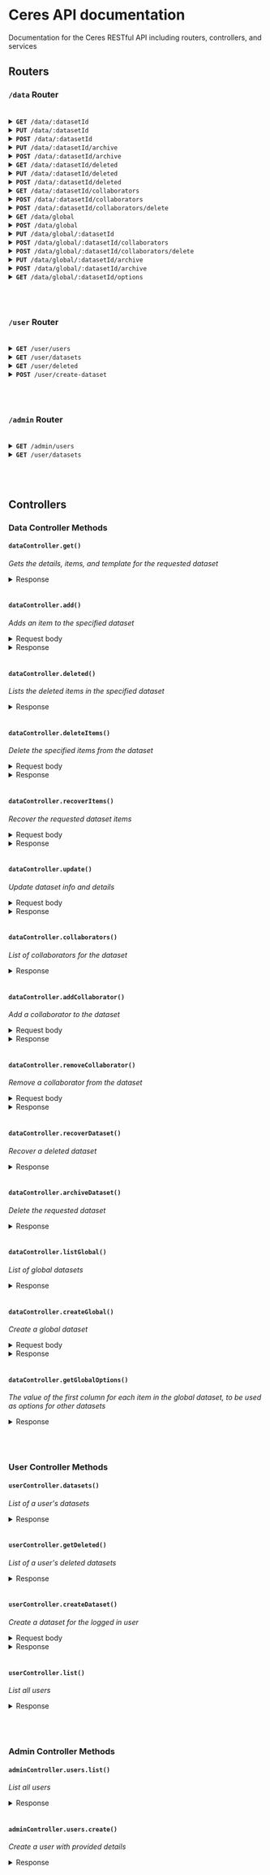 # Ceres API documentation

Documentation for the Ceres RESTful API including routers, controllers, and services

## Routers

### `/data` Router

<br />

<details>
  <summary><code><strong>GET</strong> /data/:datasetId</code></summary><br />

  &nbsp;&nbsp;&nbsp;&nbsp;*Get all data and details for a specific dataset*
  
  &nbsp;&nbsp;&nbsp;&nbsp;<code><strong>Action</strong></code> [dataController.get](#datacontrollerget)
  <br /><br />
</details>

<details>
  <summary><code><strong>PUT</strong> /data/:datasetId</code></summary><br />

  &nbsp;&nbsp;&nbsp;&nbsp;*Edit details for a specific dataset*
  
  &nbsp;&nbsp;&nbsp;&nbsp;<code><strong>Action</strong></code> [dataController.update](#datacontrollerupdate)
  <br/>&nbsp;&nbsp;&nbsp;&nbsp;<code><strong>Scope</strong></code> `edit:details`
  <br /><br />
</details>

<details>
  <summary><code><strong>POST</strong> /data/:datasetId</code></summary><br />

  &nbsp;&nbsp;&nbsp;&nbsp;*Add item to a specific dataset*
  
  &nbsp;&nbsp;&nbsp;&nbsp;<code><strong>Action</strong></code> [dataController.add](#datacontrolleradd)
  <br/>&nbsp;&nbsp;&nbsp;&nbsp;<code><strong>Scope</strong></code> `add:items`
  <br /><br />
</details>

<details>
  <summary><code><strong>PUT</strong> /data/:datasetId/archive</code></summary><br />

  &nbsp;&nbsp;&nbsp;&nbsp;*Recover an archived (deleted) dataset*
  
  &nbsp;&nbsp;&nbsp;&nbsp;<code><strong>Action</strong></code> [dataController.recoverDataset](#datacontrollerrecoverdataset)
  <br/>&nbsp;&nbsp;&nbsp;&nbsp;<code><strong>Scope</strong></code> `recover:dataset`
  <br /><br />
</details>

<details>
  <summary><code><strong>POST</strong> /data/:datasetId/archive</code></summary><br />

  &nbsp;&nbsp;&nbsp;&nbsp;*Archive (delete) a dataset*
  
  &nbsp;&nbsp;&nbsp;&nbsp;<code><strong>Action</strong></code> [dataController.archiveDataset](#datacontrollerarchivedataset)
  <br/>&nbsp;&nbsp;&nbsp;&nbsp;<code><strong>Scope</strong></code> `delete:dataset`
  <br /><br />
</details>

<details>
  <summary><code><strong>GET</strong> /data/:datasetId/deleted</code></summary><br />

  &nbsp;&nbsp;&nbsp;&nbsp;*Get deleted items for a specific dataset*
  
  &nbsp;&nbsp;&nbsp;&nbsp;<code><strong>Action</strong></code> [dataController.deleted](#datacontrollerdeleted)
  <br/>&nbsp;&nbsp;&nbsp;&nbsp;<code><strong>Scope</strong></code> `recover:items`
  <br /><br />
</details>

<details>
  <summary><code><strong>PUT</strong> /data/:datasetId/deleted</code></summary><br />

  &nbsp;&nbsp;&nbsp;&nbsp;*Recover deleted items for a specific dataset*
  
  &nbsp;&nbsp;&nbsp;&nbsp;<code><strong>Action</strong></code> [dataController.recoverItems](#datacontrollerrecoveritems)
  <br/>&nbsp;&nbsp;&nbsp;&nbsp;<code><strong>Scope</strong></code> `recover:items`
  <br /><br />
</details>

<details>
  <summary><code><strong>POST</strong> /data/:datasetId/deleted</code></summary><br />

  &nbsp;&nbsp;&nbsp;&nbsp;*Delete items for a specific dataset*
  
  &nbsp;&nbsp;&nbsp;&nbsp;<code><strong>Action</strong></code> [dataController.deleteItems](#datacontrollerdeleteitems)
  <br/>&nbsp;&nbsp;&nbsp;&nbsp;<code><strong>Scope</strong></code> `delete:items`
  <br /><br />
</details>

<details>
  <summary><code><strong>GET</strong> /data/:datasetId/collaborators</code></summary><br />

  &nbsp;&nbsp;&nbsp;&nbsp;*Get all collaborators for a specific dataset*
  
  &nbsp;&nbsp;&nbsp;&nbsp;<code><strong>Action</strong></code> [dataController.deleteItems](#datacontrollerdeleteitems)
  <br /><br />
</details>

<details>
  <summary><code><strong>POST</strong> /data/:datasetId/collaborators</code></summary><br />

  &nbsp;&nbsp;&nbsp;&nbsp;*Add a collaborator for a specific dataset*
  
  &nbsp;&nbsp;&nbsp;&nbsp;<code><strong>Action</strong></code> [dataController.addCollaborator](#datacontrolleraddcollaborator)
  <br/>&nbsp;&nbsp;&nbsp;&nbsp;<code><strong>Scope</strong></code> `update:collaborators`
  <br /><br />
</details>

<details>
  <summary><code><strong>POST</strong> /data/:datasetId/collaborators/delete</code></summary><br />

  &nbsp;&nbsp;&nbsp;&nbsp;*Remove a collaborator for a specific dataset*
  
  &nbsp;&nbsp;&nbsp;&nbsp;<code><strong>Action</strong></code> [dataController.removeCollaborator](#datacontrollerremovecollaborator)
  <br/>&nbsp;&nbsp;&nbsp;&nbsp;<code><strong>Scope</strong></code> `update:collaborators`
  <br /><br />
</details>

<details>
  <summary><code><strong>GET</strong> /data/global</code></summary><br />

  &nbsp;&nbsp;&nbsp;&nbsp;*Get a list of all global datasets*
  
  &nbsp;&nbsp;&nbsp;&nbsp;<code><strong>Action</strong></code> [dataController.listGlobal](#datacontrollerlistglobal)
  <br /><br />
</details>

<details>
  <summary><code><strong>POST</strong> /data/global</code></summary><br />

  &nbsp;&nbsp;&nbsp;&nbsp;*Create a global dataset*
  
  &nbsp;&nbsp;&nbsp;&nbsp;<code><strong>Action</strong></code> [dataController.createGlobal](#datacontrollercreateglobal)
  <br/>&nbsp;&nbsp;&nbsp;&nbsp;<code><strong>Role</strong></code> `ADMIN`
  <br /><br />
</details>

<details>
  <summary><code><strong>PUT</strong> /data/global/:datasetId</code></summary><br />

  &nbsp;&nbsp;&nbsp;&nbsp;*Edit details for a specific global dataset*
  
  &nbsp;&nbsp;&nbsp;&nbsp;<code><strong>Action</strong></code> [dataController.update](#datacontrollerupdate)
  <br/>&nbsp;&nbsp;&nbsp;&nbsp;<code><strong>Role</strong></code> `ADMIN`
  <br /><br />
</details>

<details>
  <summary><code><strong>POST</strong> /data/global/:datasetId/collaborators</code></summary><br />

  &nbsp;&nbsp;&nbsp;&nbsp;*Add a collaborator for a specific global dataset*
  
  &nbsp;&nbsp;&nbsp;&nbsp;<code><strong>Action</strong></code> [dataController.addCollaborator](#datacontrolleraddcollaborator)
  <br/>&nbsp;&nbsp;&nbsp;&nbsp;<code><strong>Role</strong></code> `ADMIN`
  <br /><br />
</details>

<details>
  <summary><code><strong>POST</strong> /data/global/:datasetId/collaborators/delete</code></summary><br />

  &nbsp;&nbsp;&nbsp;&nbsp;*Remove a collaborator for a specific global dataset*
  
  &nbsp;&nbsp;&nbsp;&nbsp;<code><strong>Action</strong></code> [dataController.removeCollaborator](#datacontrollerremovecollaborator)
  <br/>&nbsp;&nbsp;&nbsp;&nbsp;<code><strong>Role</strong></code> `ADMIN`
  <br /><br />
</details>

<details>
  <summary><code><strong>PUT</strong> /data/global/:datasetId/archive</code></summary><br />

  &nbsp;&nbsp;&nbsp;&nbsp;*Recover an archived (deleted) global dataset*
  
  &nbsp;&nbsp;&nbsp;&nbsp;<code><strong>Action</strong></code> [dataController.recoverDataset](#datacontrollerrecoverdataset)
  <br/>&nbsp;&nbsp;&nbsp;&nbsp;<code><strong>Role</strong></code> `ADMIN`
  <br /><br />
</details>

<details>
  <summary><code><strong>POST</strong> /data/global/:datasetId/archive</code></summary><br />

  &nbsp;&nbsp;&nbsp;&nbsp;*Archive (delete) a global dataset*
  
  &nbsp;&nbsp;&nbsp;&nbsp;<code><strong>Action</strong></code> [dataController.archiveDataset](#datacontrollerarchivedataset)
  <br/>&nbsp;&nbsp;&nbsp;&nbsp;<code><strong>Role</strong></code> `ADMIN`
  <br /><br />
</details>

<details>
  <summary><code><strong>GET</strong> /data/global/:datasetId/options</code></summary><br />

  &nbsp;&nbsp;&nbsp;&nbsp;*Get all values from 1st column of the specific global dataset to be used as options in another dataset*
  
  &nbsp;&nbsp;&nbsp;&nbsp;<code><strong>Action</strong></code> [dataController.getGlobalOptions](#datacontrollergetglobaloptions)
  <br /><br />
</details>

<br /><br />

### `/user` Router

<br />

<details>
  <summary><code><strong>GET</strong> /user/users</code></summary><br />

  &nbsp;&nbsp;&nbsp;&nbsp;*Get a list of all users*
  
  &nbsp;&nbsp;&nbsp;&nbsp;<code><strong>Action</strong></code> [userController.list](#usercontrollerlist)
  <br /><br />
</details>

<details>
  <summary><code><strong>GET</strong> /user/datasets</code></summary><br />

  &nbsp;&nbsp;&nbsp;&nbsp;*Get a list of all datasets for the user making the request*
  
  &nbsp;&nbsp;&nbsp;&nbsp;<code><strong>Action</strong></code> [userController.datasets](#usercontrollerdatasets)
  <br /><br />
</details>

<details>
  <summary><code><strong>GET</strong> /user/deleted</code></summary><br />

  &nbsp;&nbsp;&nbsp;&nbsp;*Get a list of all archived (deleted) datasets for the user*
  
  &nbsp;&nbsp;&nbsp;&nbsp;<code><strong>Action</strong></code> [userController.deleted](#usercontrollerdeleted)
  <br /><br />
</details>

<details>
  <summary><code><strong>POST</strong> /user/create-dataset</code></summary><br />

  &nbsp;&nbsp;&nbsp;&nbsp;*Create a dataset with the current user as owner*
  
  &nbsp;&nbsp;&nbsp;&nbsp;<code><strong>Action</strong></code> [userController.createDataset](#usercontrollercreatedataset)
  <br /><br />
</details>

<br /><br />

### `/admin` Router

<br />

<details>
  <summary><code><strong>GET</strong> /admin/users</code></summary><br />

  &nbsp;&nbsp;&nbsp;&nbsp;*Get a list of all users*
  
  &nbsp;&nbsp;&nbsp;&nbsp;<code><strong>Action</strong></code> [adminController.users.list](#admincontrolleruserslist)
  <br /><br />
</details>

<details>
  <summary><code><strong>GET</strong> /user/datasets</code></summary><br />

  &nbsp;&nbsp;&nbsp;&nbsp;*Create a user with the provided info*
  
  &nbsp;&nbsp;&nbsp;&nbsp;<code><strong>Action</strong></code> [adminController.users.create](#admincontrolleruserscreate)
  <br /><br />
</details>

<br /><br />

## Controllers

### Data Controller Methods

#### `dataController.get()`
*Gets the details, items, and template for the requested dataset*

<details>
  <summary>Response</summary>
  <table>
    <tr>
      <td><code>dataset</code></td>
      <td><strong>Object</td></strong>
      <td>Dataset details</td>
    </tr>
    <tr>
      <td><code>items</code></td>
      <td><strong>Array</td></strong>
      <td>Items associated with the dataset</td>
    </tr>
    <tr>
      <td><code>template</code></td>
      <td><strong>Object</td></strong>
      <td>The JSON Schema template that defines the dataset data</td>
    </tr>
    <tr>
      <td><code>hasDeleted</code></td>
      <td><strong>Boolean</td></strong>
      <td>Whether the dataset has deleted items</td>
    </tr>
  </table>
</details>

<br />

#### `dataController.add()`
*Adds an item to the specified dataset*

<details>
  <summary>Request body</summary>
  
  An object representing the item to be added to the dataset. Should match the JSON Schema provided in the dataset template.
</details>

<details>
  <summary>Response</summary>
  <table>
    <tr>
      <td><code>item</code></td>
      <td><strong>Object</td></strong>
      <td>The item that has been added</td>
    </tr>
  </table>
</details>

<br />

#### `dataController.deleted()`
*Lists the deleted items in the specified dataset*

<details>
  <summary>Response</summary>
  <table>
    <tr>
      <td><code>items</code></td>
      <td><strong>Array</td></strong>
      <td>A list of the deleted items</td>
    </tr>
  </table>
</details>

<br />

#### `dataController.deleteItems()`
*Delete the specified items from the dataset*

<details>
  <summary>Request body</summary>
  
  An array of item ids to be deleted from the dataset.
</details>

<details>
  <summary>Response</summary>
  
  *Empty response on success*
</details>

<br />

#### `dataController.recoverItems()`
*Recover the requested dataset items*

<details>
  <summary>Request body</summary>
  
  An array of item ids to be recovered.
</details>

<details>
  <summary>Response</summary>
  
  *Empty response on success*
</details>

<br />

#### `dataController.update()`
*Update dataset info and details*

<details>
  <summary>Request body</summary>
  
  An object representing the values to be updated.
</details>

<details>
  <summary>Response</summary>
  
  *Empty response on success*
</details>

<br />

#### `dataController.collaborators()`
*List of collaborators for the dataset*

<details>
  <summary>Response</summary>
  <table>
    <tr>
      <td><code>collaborators</code></td>
      <td><strong>Array</td></strong>
      <td>A list of the dataset's collaborators with basic user details</td>
    </tr>
  </table>
</details>

<br />

#### `dataController.addCollaborator()`
*Add a collaborator to the dataset*

<details>
  <summary>Request body</summary>
  
  An array of user objects to be added as collaborators.
</details>

<details>
  <summary>Response</summary>
  
  *Empty response on success*
</details>

<br />

#### `dataController.removeCollaborator()`
*Remove a collaborator from the dataset*

<details>
  <summary>Request body</summary>
  
  An object with the user id to be removed. `{ id: USERID }`
</details>

<details>
  <summary>Response</summary>
  
  *Empty response on success*
</details>

<br />

#### `dataController.recoverDataset()`
*Recover a deleted dataset*

<details>
  <summary>Response</summary>
  
  *Empty response on success*
</details>

<br />

#### `dataController.archiveDataset()`
*Delete the requested dataset*

<details>
  <summary>Response</summary>
  
  *Empty response on success*
</details>

<br />

#### `dataController.listGlobal()`
*List of global datasets*

<details>
  <summary>Response</summary>
  
  Array of global datasets with basic dataset details
</details>

<br />

#### `dataController.createGlobal()`
*Create a global dataset*

<details>
  <summary>Request body</summary>
  
  <table>
    <tr>
      <td><code>details</code></td>
      <td><strong>Object</td></strong>
      <td>The dataset details to be created</td>
    </tr>
    <tr>
      <td><code>template</code></td>
      <td><strong>Object</td></strong>
      <td>The JSON Schema template for the dataset to be created</td>
    </tr>
  </table>
</details>

<details>
  <summary>Response</summary>
  
  <table>
    <tr>
      <td><code>id</code></td>
      <td><strong>String</td></strong>
      <td>The id of the created dataset</td>
    </tr>
  </table>
</details>

<br />

#### `dataController.getGlobalOptions()`
*The value of the first column for each item in the global dataset, to be used as options for other datasets*

<details>
  <summary>Response</summary>
  
  <table>
    <tr>
      <td><code>ops</code></td>
      <td><strong>Array</td></strong>
      <td>List of global dataset first column values</td>
    </tr>
  </table>
</details>

<br /><br />

### User Controller Methods

#### `userController.datasets()`
*List of a user's datasets*

<details>
  <summary>Response</summary>
  
  Array of datasets with basic dataset details
</details>

<br />

#### `userController.getDeleted()`
*List of a user's deleted datasets*

<details>
  <summary>Response</summary>
  
  Array of datasets with basic dataset details
</details>

<br />

#### `userController.createDataset()`
*Create a dataset for the logged in user*

<details>
  <summary>Request body</summary>
  
  <table>
    <tr>
      <td><code>details</code></td>
      <td><strong>Object</td></strong>
      <td>The dataset details to be created</td>
    </tr>
    <tr>
      <td><code>template</code></td>
      <td><strong>Object</td></strong>
      <td>The JSON Schema template for the dataset to be created</td>
    </tr>
  </table>
</details>

<details>
  <summary>Response</summary>
  
  <table>
    <tr>
      <td><code>id</code></td>
      <td><strong>String</td></strong>
      <td>The id of the created dataset</td>
    </tr>
  </table>
</details>

<br />

#### `userController.list()`
*List all users*

<details>
  <summary>Response</summary>
  
  Array of users
</details>

<br /><br />

### Admin Controller Methods

#### `adminController.users.list()`
*List all users*

<details>
  <summary>Response</summary>
  
  Array of users
</details>

<br />

#### `adminController.users.create()`
*Create a user with provided details*

<details>
  <summary>Response</summary>
  
  *Empty response on success*
</details>
